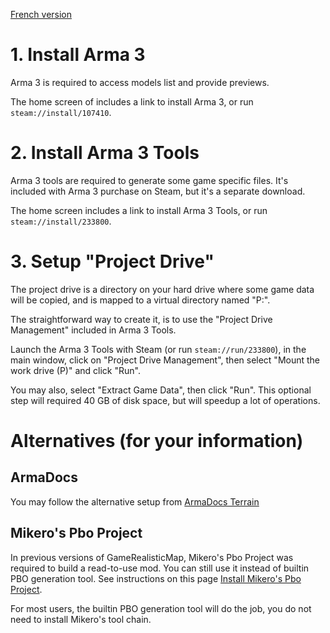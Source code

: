 [French version](Install-required-tools-for-Arma-3-FR)

# 1. Install Arma 3

Arma 3 is required to access models list and provide previews.

The home screen of includes a link to install Arma 3, or run `steam://install/107410`.

# 2. Install Arma 3 Tools

Arma 3 tools are required to generate some game specific files. It's included with Arma 3 purchase on Steam, but it's a separate download.

The home screen includes a link to install Arma 3 Tools, or run `steam://install/233800`.

# 3. Setup "Project Drive"

The project drive is a directory on your hard drive where some game data will be copied, and is mapped to a virtual directory named "P:".

The straightforward way to create it, is to use the "Project Drive Management" included in Arma 3 Tools.

Launch the Arma 3 Tools with Steam (or run `steam://run/233800`), in the main window, click on "Project Drive Management", then select "Mount the work drive (P)" and click "Run".

You may also, select "Extract Game Data", then click "Run". This optional step will required 40 GB of disk space, but will speedup a lot of operations.


# Alternatives (for your information)

## ArmaDocs 

You may follow the alternative setup from [ArmaDocs Terrain](https://armadocs.gitlab.io/terrain/01starting/)

## Mikero's Pbo Project

In previous versions of GameRealisticMap, Mikero's Pbo Project was required to build a read-to-use mod. You can still use it instead of builtin PBO generation tool. See instructions on this page [Install Mikero's Pbo Project](Mikero's-Pbo-Project).

For most users, the builtin PBO generation tool will do the job, you do not need to install Mikero's tool chain.

